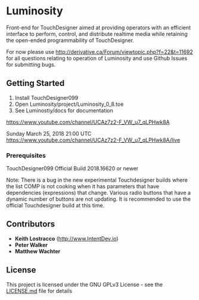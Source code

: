 # Luminosity

Front-end for TouchDesigner aimed at providing operators with an efficient interface to perform, control, and distribute realtime media while retaining the open-ended programmability of TouchDesigner.


For now please use http://derivative.ca/Forum/viewtopic.php?f=22&t=11692 for all questions relating to operation of Luminosity and use Github Issues for submitting bugs. 


## Getting Started

1. Install TouchDesigner099
2. Open Luminosity/project/Luminosity_0_8.toe
3. See Luminostiy/docs for documentation

https://www.youtube.com/channel/UCAz7z2-F_VW_u7_qLPHwk8A

Sunday March 25, 2018 21:00 UTC
https://www.youtube.com/channel/UCAz7z2-F_VW_u7_qLPHwk8A/live


### Prerequisites

TouchDesigner099 Official Build 2018.16620 or newer

Note: There is a bug in the new experimental Touchdesigner builds where the list COMP is not cooking when it has parameters that have dependencies (expressions) that change. Various radio buttons that have a dynamic number of buttons are not updating. It is recommended to use the official Touchdesigner build at this time.


## Contributors

* **Keith Lostracco** (http://www.IntentDev.io)
* **Peter Walker** 
* **Matthew Wachter** 

## License

This project is licensed under the GNU GPLv3 License - see the [LICENSE.md](LICENSE.md) file for details



